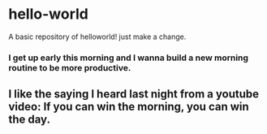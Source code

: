 # hello-world
A basic repository of helloworld! just make a change.
### I get up early this morning and I wanna build a new morning routine to be more productive.
## I like the saying I heard last night from a youtube video: If you can win the morning, you can win the day.
